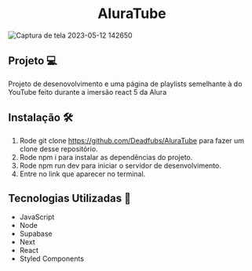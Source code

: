 <h1 align="center"> AluraTube </h1>

![Captura de tela 2023-05-12 142650](https://github.com/Deadfubs/AluraTube/assets/74834392/0181ca20-f3ca-4ed8-bb55-e1de84929735)


## Projeto 💻
Projeto de desenovolvimento e uma página de playlists semelhante à do YouTube feito durante a imersão react 5 da Alura

## Instalação 🛠️
1. Rode git clone https://github.com/Deadfubs/AluraTube para fazer um clone desse repositório.
2. Rode npm i para instalar as dependências do projeto.
3. Rode npm run dev para iniciar o servidor de desenvolvimento.
4. Entre no link que aparecer no terminal.

## Tecnologias Utilizadas 🚀
 - JavaScript
 - Node
 - Supabase
 - Next
 - React
 - Styled Components



